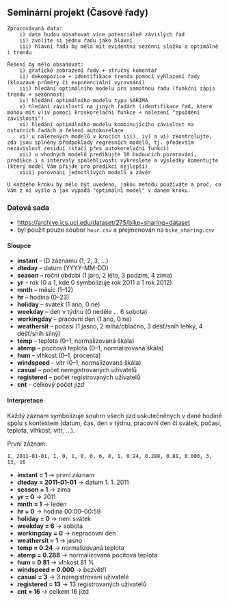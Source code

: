 ## Seminární projekt (Časové řady)

```
Zpracovávaná data:
	i) data budou obsahovat více potenciálně závislých řad
	ii) zvolíte si jednu řadu jako hlavní
	iii) hlavní řada by měla mít evidentní sezónní složku a optimálně i trendu

Řešení by mělo obsahovat:
	i) grafické zobrazení řady + stručný komentář
	ii) dekompozice + identifikace trendu pomocí vyhlazení řady (klouzavé průměry či exponenciální vyrovnání)
	iii) hledání optimálního modelu pro samotnou řadu (funkční zápis trendu + sezónnost)
	iv) hledání optimálního modelu typu SARIMA
	v) hledání závislostí na jiných řadách (identifikace řad, které mohou mít vliv pomoci kroskorelační funkce + nalezení "zpoždění závislosti")
	vi) hledání optimálního modelu kombinujícího závislost na ostatních řadách a řešení autokorelace
	vi) u nalezených modelů v krocích iii), iv) a vi) zkontrolujte, zda jsou splněny předpoklady regresních modelů, tj. především nezávislost residuí (stačí přes autokorelační funkci)
	vii) u vhodných modelů predikujte 10 budoucích pozorování, predikce i s intervaly spolehlivosti vykreslete a výsledky komentujte (který model Vám přijde pro predikci nejlepší)
	viii) porovnání jednotlivých modelů a závěr

U každého kroku by mělo být uvedeno, jakou metodu používáte a proč, co Vám z ní vyšlo a jak vypadá "optimální model" v daném kroku.
```

### Datová sada
- https://archive.ics.uci.edu/dataset/275/bike+sharing+dataset
- byl použit pouze soubor `hour.csv` a přejmenován na `bike_sharing.csv`

#### Sloupce
- **instant** – ID záznamu (1, 2, 3, …)
- **dteday** – datum (YYYY-MM-DD)
- **season** – roční období (1 jaro, 2 léto, 3 podzim, 4 zima)
- **yr** – rok (0 a 1, kde 0 symbolizuje rok 2011 a 1 rok 2012)
- **mnth** – měsíc (1–12)
- **hr** – hodina (0–23)
- **holiday** – svátek (1 ano, 0 ne)
- **weekday** – den v týdnu (0 neděle … 6 sobota)
- **workingday** – pracovní den (1 ano, 0 ne)
- **weathersit** – počasí (1 jasno, 2 mlha/oblačno, 3 déšť/sníh lehký, 4 déšť/sníh silný)
- **temp** – teplota (0–1, normalizovaná škála)
- **atemp** – pocitová teplota (0–1, normalizovaná škála)
- **hum** – vlhkost (0–1, procenta)
- **windspeed** – vítr (0–1, normalizovaná škála)
- **casual** – počet neregistrovaných uživatelů
- **registered** – počet registrovaných uživatelů
- **cnt** – celkový počet jízd

#### Interpretace

Každý záznam symbolizuje souhrn všech jízd uskutečněných v dané hodině spolu s kontextem (datum, čas, den v týdnu, pracovní den či svátek, počasí, teplota, vlhkost, vítr, …).

První záznam:
```
1, 2011-01-01, 1, 0, 1, 0, 0, 6, 0, 1, 0.24, 0.288, 0.81, 0.000, 3, 13, 16
```

- **instant = 1** → první záznam
- **dteday = 2011-01-01** → datum 1. 1. 2011
- **season = 1** → zima
- **yr = 0** → 2011
- **mnth = 1** → leden
- **hr = 0** → hodina 00:00–00:59
- **holiday = 0** → není svátek
- **weekday = 6** → sobota
- **workingday = 0** → nepracovní den
- **weathersit = 1** → jasno
- **temp = 0.24** → normalizovaná teplota
- **atemp = 0.288** → normalizovaná pocitová teplota
- **hum = 0.81** → vlhkost 81 %
- **windspeed = 0.000** → bezvětří
- **casual = 3** → 3 neregistrovaní uživatelé
- **registered = 13** → 13 registrovaných uživatelů
- **cnt = 16** → celkem 16 jízd